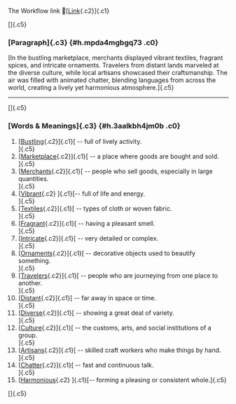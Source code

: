 The Workflow link
👏[[Link](https://www.google.com/url?q=http://www.google.com&sa=D&source=editors&ust=1758436855372147&usg=AOvVaw2WTAuBCwHtIBxj1tZAgCaU){.c2}]{.c1}

[]{.c5}

### [Paragraph]{.c3} {#h.mpda4mgbgq73 .c0}

[In the bustling marketplace, merchants displayed vibrant textiles,
fragrant spices, and intricate ornaments. Travelers from distant lands
marveled at the diverse culture, while local artisans showcased their
craftsmanship. The air was filled with animated chatter, blending
languages from across the world, creating a lively yet harmonious
atmosphere.]{.c5}

------------------------------------------------------------------------

[]{.c5}

### [Words & Meanings]{.c3} {#h.3aalkbh4jm0b .c0}

1.  [[Bustling](https://www.google.com/url?q=http://www.google.com&sa=D&source=editors&ust=1758436855372834&usg=AOvVaw0Y1Wz3pux3W3I-wQ0y9ymW){.c2}]{.c1}[ --
    full of lively activity.\
    ]{.c5}
2.  [[Marketplace](https://www.google.com/url?q=http://www.google.com&sa=D&source=editors&ust=1758436855372962&usg=AOvVaw0b5IEbxpNY6A7YsSFuQ8MK){.c2}]{.c1}[ --
    a place where goods are bought and sold.\
    ]{.c5}
3.  [[Merchants](https://www.google.com/url?q=http://www.google.com&sa=D&source=editors&ust=1758436855373083&usg=AOvVaw1O0DtW_7IYZZB87jHxmaUm){.c2}]{.c1}[ --
    people who sell goods, especially in large quantities.\
    ]{.c5}
4.  [[Vibrant](https://www.google.com/url?q=http://www.google.com&sa=D&source=editors&ust=1758436855373214&usg=AOvVaw25x1X-rP9KbSb3WdDnY6Lu){.c2}
    ]{.c1}[-- full of life and energy.\
    ]{.c5}
5.  [[Textiles](https://www.google.com/url?q=http://www.google.com&sa=D&source=editors&ust=1758436855373315&usg=AOvVaw2DgAu4f14m5HeFSERgJEzy){.c2}]{.c1}[ --
    types of cloth or woven fabric.\
    ]{.c5}
6.  [[Fragrant](https://www.google.com/url?q=http://www.google.com&sa=D&source=editors&ust=1758436855373424&usg=AOvVaw28-oH6Ut12UjHByt_Tjs7p){.c2}]{.c1}[ --
    having a pleasant smell.\
    ]{.c5}
7.  [[Intricate](https://www.google.com/url?q=http://www.google.com&sa=D&source=editors&ust=1758436855373529&usg=AOvVaw3Uc1PBVganVRhsY_jGr2LY){.c2}]{.c1}[ --
    very detailed or complex.\
    ]{.c5}
8.  [[Ornaments](https://www.google.com/url?q=http://www.google.com&sa=D&source=editors&ust=1758436855373635&usg=AOvVaw28CWyEyX09zxi8tcqFqtL8){.c2}]{.c1}[ --
    decorative objects used to beautify something.\
    ]{.c5}
9.  [[Travelers](https://www.google.com/url?q=http://www.google.com&sa=D&source=editors&ust=1758436855373768&usg=AOvVaw0dHXmbt_VBqFi6cIfFglWT){.c2}]{.c1}[ --
    people who are journeying from one place to another.\
    ]{.c5}
10. [[Distant](https://www.google.com/url?q=http://www.google.com&sa=D&source=editors&ust=1758436855373899&usg=AOvVaw3yVo9MIRrQZNlcAqfq9yh0){.c2}]{.c1}[ --
    far away in space or time.\
    ]{.c5}
11. [[Diverse](https://www.google.com/url?q=http://www.google.com&sa=D&source=editors&ust=1758436855374002&usg=AOvVaw0y7XduZmkgasmK7V90lCfu){.c2}]{.c1}[ --
    showing a great deal of variety.\
    ]{.c5}
12. [[Culture](https://www.google.com/url?q=http://www.google.com&sa=D&source=editors&ust=1758436855374120&usg=AOvVaw3oXV1SjygUYlLkyqas9WlF){.c2}]{.c1}[ --
    the customs, arts, and social institutions of a group.\
    ]{.c5}
13. [[Artisans](https://www.google.com/url?q=http://www.google.com&sa=D&source=editors&ust=1758436855374256&usg=AOvVaw05fjDD4MCCq1Jz-w20B8LQ){.c2}]{.c1}[ --
    skilled craft workers who make things by hand.\
    ]{.c5}
14. [[Chatter](https://www.google.com/url?q=http://www.google.com&sa=D&source=editors&ust=1758436855374380&usg=AOvVaw0Aj8r0JrogSBDysK98QLzH){.c2}]{.c1}[ --
    fast and continuous talk.\
    ]{.c5}
15. [[Harmonious](https://www.google.com/url?q=http://www.google.com&sa=D&source=editors&ust=1758436855374490&usg=AOvVaw2vSotgvjUDf8qXZHeYIUvG){.c2}
    ]{.c1}[-- forming a pleasing or consistent whole.]{.c5}

[]{.c5}
